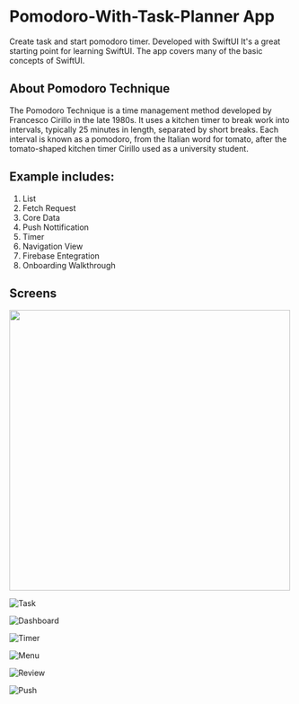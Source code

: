 
# Pomodoro-With-Task-Planner App
Create task and start pomodoro timer. Developed with SwiftUI
It's a great starting point for learning SwiftUI. The app covers many of the basic concepts of SwiftUI.

## About Pomodoro Technique

The Pomodoro Technique is a time management method developed by Francesco Cirillo in the late 1980s. It uses a kitchen timer to break work into intervals, typically 25 minutes in length, separated by short breaks. Each interval is known as a pomodoro, 
from the Italian word for tomato, after the tomato-shaped kitchen timer Cirillo used as a university student.

## Example includes:
1. List
2. Fetch Request
3. Core Data
4. Push Nottification
5. Timer
6. Navigation View
7. Firebase Entegration
8. Onboarding Walkthrough

## Screens
<img src="/Screens/Home.png"  width="500">


![Task](/Screens/Task.png "Task")

![Dashboard](/Screens/Dashboard.png "Dashboard")

![Timer](/Screens/Timer.png "Timer")

![Menu](/Screens/Menu.png "Menu")

![Review](/Screens/Review.png "Review")

![Push](/Screens/Push.png "Push")
